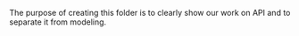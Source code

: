 The purpose of creating this folder is to clearly show our work on API and to separate it from modeling.
